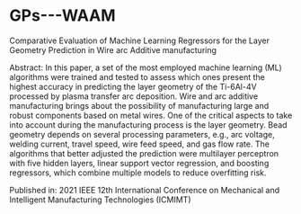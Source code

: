 # GPs---WAAM
Comparative Evaluation of Machine Learning Regressors for the Layer Geometry Prediction in Wire arc Additive manufacturing

Abstract:
In this paper, a set of the most employed machine learning (ML) algorithms were trained and tested to assess which ones present the highest accuracy in predicting the layer geometry of the Ti-6Al-4V processed by plasma transfer arc deposition. Wire and arc additive manufacturing brings about the possibility of manufacturing large and robust components based on metal wires. One of the critical aspects to take into account during the manufacturing process is the layer geometry. Bead geometry depends on several processing parameters, e.g., arc voltage, welding current, travel speed, wire feed speed, and gas flow rate. The algorithms that better adjusted the prediction were multilayer perceptron with five hidden layers, linear support vector regression, and boosting regressors, which combine multiple models to reduce overfitting risk.

Published in: 2021 IEEE 12th International Conference on Mechanical and Intelligent Manufacturing Technologies (ICMIMT)
